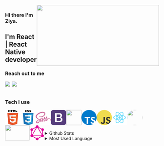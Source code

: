 <img src="https://media.giphy.com/media/0SI5STx66RBgaxf7Z4/giphy.gif" align="right" width="400" height="200">

### Hi there I'm Ziya. 

## I'm React | React Native developer

### Reach out to me

[<img  width="22" align="left" style="background-color:white" src="https://unpkg.com/simple-icons@v7/icons/linkedin.svg" />][linkedin]
[<img  width="22" align="left" style="background-color:white" src="https://unpkg.com/simple-icons@v7/icons/github.svg" />][github]

<br/>
<br/>

### Tech I use

<img src="https://raw.githubusercontent.com/github/explore/80688e429a7d4ef2fca1e82350fe8e3517d3494d/topics/html/html.png" align="left" width="50" height="50">
<img src="https://raw.githubusercontent.com/github/explore/80688e429a7d4ef2fca1e82350fe8e3517d3494d/topics/css/css.png" align="left" width="50" height="50">
<img src="https://raw.githubusercontent.com/github/explore/80688e429a7d4ef2fca1e82350fe8e3517d3494d/topics/sass/sass.png" align="left" width="50" height="50">
<img src="https://raw.githubusercontent.com/github/explore/80688e429a7d4ef2fca1e82350fe8e3517d3494d/topics/bootstrap/bootstrap.png" align="left" width="50" height="50">
<img src="https://progsoft.net/images/tailwind-css-icon-70187f0341bd945dc65ad050a9a1b8f4fd79b1cf.png" align="left" width="50" height="50">
<img src="https://raw.githubusercontent.com/github/explore/80688e429a7d4ef2fca1e82350fe8e3517d3494d/topics/typescript/typescript.png" align="left" style="border-radius:50%" width="50" height="50">
<img src="https://raw.githubusercontent.com/github/explore/80688e429a7d4ef2fca1e82350fe8e3517d3494d/topics/javascript/javascript.png" align="left" style="border-radius:50%" width="50" height="50">
<img src="https://raw.githubusercontent.com/github/explore/80688e429a7d4ef2fca1e82350fe8e3517d3494d/topics/react/react.png" align="left" width="50" height="50">
<img src="https://decodenatura.com/static/fb8aa1bb70c9925ce1ae22dc2711b343/nextjs-logo.png" align="left" width="50" style="border-radius:50%" height="50">
<img src="https://www.datocms-assets.com/45470/1631026680-logo-react-native.png" align="left" width="80" height="50">
<img src="https://raw.githubusercontent.com/github/explore/80688e429a7d4ef2fca1e82350fe8e3517d3494d/topics/graphql/graphql.png" align="left" style="border-radius:50%" width="50" height="50">

<br/>
<br/>
<br/><br/>

<details>
<summary>Github Stats</summary>
<img src="https://github-readme-stats.vercel.app/api?username=DevZiya&theme=radical">
</details>
<details>
<summary>Most Used Language</summary>
<img src="https://github-readme-stats.vercel.app/api/top-langs/?username=DevZiya&theme=radical">
</details>

[linkedin]:https://www.linkedin.com/in/ceferliziya/
[github]:https://github.com/DevZiya
